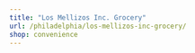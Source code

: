 ```yaml
---
title: "Los Mellizos Inc. Grocery"
url: /philadelphia/los-mellizos-inc-grocery/
shop: convenience
---
```

